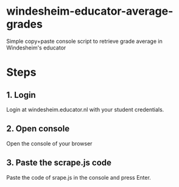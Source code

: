 # windesheim-educator-average-grades
Simple copy+paste console script to retrieve grade average in Windesheim's educator

# Steps
## 1. Login
Login at windesheim.educator.nl with your student credentials.

## 2. Open console
Open the console of your browser

## 3. Paste the scrape.js code
Paste the code of srape.js in the console and press Enter.